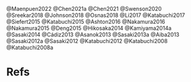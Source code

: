 @Maenpuen2022
@Chen2021a
@Chen2021
@Swenson2020
@Sreekar2018
@Johnson2018
@Osnas2018
@Li2017
@Katabuchi2017
@Siefert2015
@Katabuchi2015
@Ashton2016
@Nakamura2016
@Nakamura2015
@Deng2015
@Hikosaka2014
@Kamiyama2014a
@Sasaki2014
@Cádiz2013
@Asanok2013
@Sasaki2013a
@Aiba2013
@Sasaki2012a
@Sasaki2012
@Katabuchi2012
@Katabuchi2008
@Katabuchi2008a


# Refs
